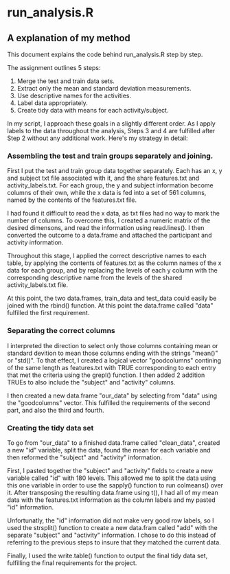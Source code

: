 #  run_analysis.R
## A explanation of my method

This document explains the code behind run_analysis.R step by step.

The assignment outlines 5 steps:

1. Merge the test and train data sets.
2. Extract only the mean and standard deviation measurements.
3. Use descriptive names for the activities.
4. Label data appropriately.
5. Create tidy data with means for each activity/subject.

In my script, I approach these goals in a slightly different order. As I apply labels to the data throughout the
analysis, Steps 3 and 4 are fulfilled after Step 2 without any additional work. Here's my strategy in detail:

### Assembling the test and train groups separately and joining.

First I put the test and train group data together separately. Each has an x, y and subject txt file associated
with it, and the share features.txt and activity_labels.txt.  For each group, the y and subject information
become columns of their own, while the x data is fed into a set of 561 columns, named by the contents of the
features.txt file.

I had found it difficult to read the x data, as txt files had no way to mark the number of columns. To overcome
this, I created a numeric matrix of the desired dimensons, and read the information using read.lines(). I then
converted the outcome to a data.frame and attached the participant and activity information.

Throughout this stage, I applied the correct descriptive names to each table, by applying the contents of 
features.txt as the column names of the x data for each group, and by replacing the levels of each y column with
the corresponding descriptive name from the levels of the shared activity_labels.txt file.

At this point, the two data.frames, train_data and test_data could easily be joined with the rbind() function. At
this point the data.frame called "data" fulfilled the first requirement.

### Separating the correct columns

I interpreted the direction to select only those columns containing mean or standard devition to mean those 
columns ending with the strings "mean()" or "std()". To that effect, I created a logical vector "goodcolumns" 
contining of the same length as features.txt with TRUE corresponding to each entry that met the criteria using
the grepl() function. I then added 2 addition TRUEs to also include the "subject" and "activity" columns. 

I then created a new data.frame "our_data" by selecting from "data" using the "goodcolumns" vector. This
fulfilled the requirements of the second part, and also the third and fourth.

### Creating the tidy data set

To go from "our_data" to a finished data.frame called "clean_data", created a new "id" variable, split the data,
found the mean for each variable and then reformed the "subject" and "activity" information.

First, I pasted together the "subject" and "activity" fields to create a new variable called "id" with 180 levels.
This allowed me to split the data using this one variable in order to use the sapply() function to run colmeans()
over it. After transposing the resulting data.frame using t(), I had all of my mean data with the features.txt
information as the column labels and my pasted "id" information.

Unfortunatly, the "id" information did not make very good row labels, so I used the strsplit() function to create
a new data.fram called "add" with the separate "subject" and "activity" information. I chose to do this instead of
referring to the previous steps to insure that they matched the current data. 

Finally, I used the write.table() function to output the final tidy data set, fulfilling the final requirements 
for the project.